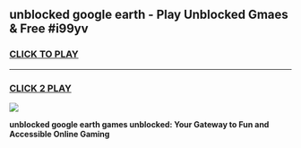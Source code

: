 
## unblocked google earth - Play Unblocked Gmaes & Free #i99yv
<h3>
<a href="https://news.freeplayer.one?title=unblocked_google_earth&ref=03M">CLICK TO PLAY</a></h3>
<hr>

<h3>
<a href="https://news.freeplayer.one?title=unblocked_google_earth&ref=03M">CLICK 2 PLAY</a>
  
</h3>

<a href="https://news.freeplayer.one?title=unblocked_google_earth&ref=03M"><img src="https://clearcache.store/games.png"></a>


**unblocked google earth games unblocked: Your Gateway to Fun and Accessible Online Gaming**

